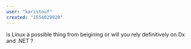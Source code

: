 ```yaml
---
user: "karistouf"
created: "1554029920"
---
```


is Linux a possible thing from beigining or will you rely definitively on Dx and .NET ?
